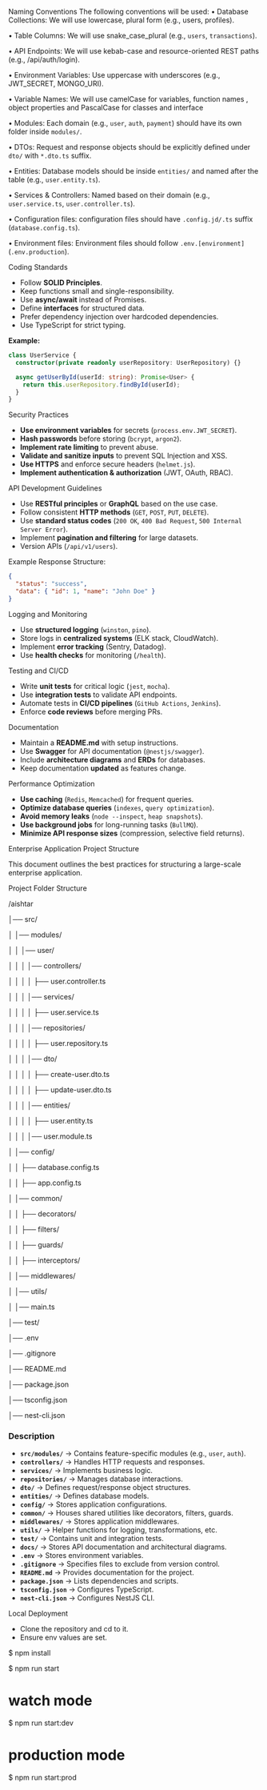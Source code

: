 Naming Conventions
The following conventions will be used:
• Database Collections: We will use lowercase, plural form (e.g., users, profiles).

• Table Columns: We will use snake_case_plural (e.g., `users`, `transactions`).

• API Endpoints: We will use kebab-case and resource-oriented REST paths (e.g., /api/auth/login).

• Environment Variables: Use uppercase with underscores (e.g., JWT_SECRET, MONGO_URI).

• Variable Names: We will use camelCase for variables, function names , object properties and PascalCase for classes and interface

• Modules: Each domain (e.g., `user`, `auth`, `payment`) should have its own folder inside `modules/`.

• DTOs: Request and response objects should be explicitly defined under `dto/` with `*.dto.ts` suffix.

• Entities: Database models should be inside `entities/` and named after the table (e.g., `user.entity.ts`).

• Services & Controllers: Named based on their domain (e.g., `user.service.ts`, `user.controller.ts`).

• Configuration files: configuration files should have `.config.jd/.ts` suffix (`database.config.ts`).

• Environment files: Environment files should follow `.env.[environment]` (`.env.production`).

Coding Standards

- Follow **SOLID Principles**.
- Keep functions small and single-responsibility.
- Use **async/await** instead of Promises.
- Define **interfaces** for structured data.
- Prefer dependency injection over hardcoded dependencies.
- Use TypeScript for strict typing.

**Example:**

```typescript
class UserService {
  constructor(private readonly userRepository: UserRepository) {}

  async getUserById(userId: string): Promise<User> {
    return this.userRepository.findById(userId);
  }
}
```

Security Practices

- **Use environment variables** for secrets (`process.env.JWT_SECRET`).
- **Hash passwords** before storing (`bcrypt`, `argon2`).
- **Implement rate limiting** to prevent abuse.
- **Validate and sanitize inputs** to prevent SQL Injection and XSS.
- **Use HTTPS** and enforce secure headers (`helmet.js`).
- **Implement authentication & authorization** (JWT, OAuth, RBAC).

API Development Guidelines

- Use **RESTful principles** or **GraphQL** based on the use case.
- Follow consistent **HTTP methods** (`GET`, `POST`, `PUT`, `DELETE`).
- Use **standard status codes** (`200 OK`, `400 Bad Request`, `500 Internal Server Error`).
- Implement **pagination and filtering** for large datasets.
- Version APIs (`/api/v1/users`).

Example Response Structure:

```json
{
  "status": "success",
  "data": { "id": 1, "name": "John Doe" }
}
```

Logging and Monitoring

- Use **structured logging** (`winston`, `pino`).
- Store logs in **centralized systems** (ELK stack, CloudWatch).
- Implement **error tracking** (Sentry, Datadog).
- Use **health checks** for monitoring (`/health`).

Testing and CI/CD

- Write **unit tests** for critical logic (`jest`, `mocha`).
- Use **integration tests** to validate API endpoints.
- Automate tests in **CI/CD pipelines** (`GitHub Actions`, `Jenkins`).
- Enforce **code reviews** before merging PRs.

Documentation

- Maintain a **README.md** with setup instructions.
- Use **Swagger** for API documentation (`@nestjs/swagger`).
- Include **architecture diagrams** and **ERDs** for databases.
- Keep documentation **updated** as features change.

Performance Optimization

- **Use caching** (`Redis`, `Memcached`) for frequent queries.
- **Optimize database queries** (`indexes`, `query optimization`).
- **Avoid memory leaks** (`node --inspect`, `heap snapshots`).
- **Use background jobs** for long-running tasks (`BullMQ`).
- **Minimize API response sizes** (compression, selective field returns).

Enterprise Application Project Structure

This document outlines the best practices for structuring a large-scale enterprise application.

Project Folder Structure

/aishtar

│── src/

│ │── modules/

│ │ │── user/

│ │ │ │── controllers/

│ │ │ │ ├── user.controller.ts

│ │ │ │── services/

│ │ │ │ ├── user.service.ts

│ │ │ │── repositories/

│ │ │ │ ├── user.repository.ts

│ │ │ │── dto/

│ │ │ │ ├── create-user.dto.ts

│ │ │ │ ├── update-user.dto.ts

│ │ │ │── entities/

│ │ │ │ ├── user.entity.ts

│ │ │ │── user.module.ts

│ │── config/

│ │ ├── database.config.ts

│ │ ├── app.config.ts

│ │── common/

│ │ ├── decorators/

│ │ ├── filters/

│ │ ├── guards/

│ │ ├── interceptors/

│ │── middlewares/

│ │── utils/

│ │── main.ts

│── test/

│── .env

│── .gitignore

│── README.md

│── package.json

│── tsconfig.json

│── nest-cli.json

### **Description**

- **`src/modules/`** → Contains feature-specific modules (e.g., `user`, `auth`).
- **`controllers/`** → Handles HTTP requests and responses.
- **`services/`** → Implements business logic.
- **`repositories/`** → Manages database interactions.
- **`dto/`** → Defines request/response object structures.
- **`entities/`** → Defines database models.
- **`config/`** → Stores application configurations.
- **`common/`** → Houses shared utilities like decorators, filters, guards.
- **`middlewares/`** → Stores application middlewares.
- **`utils/`** → Helper functions for logging, transformations, etc.
- **`test/`** → Contains unit and integration tests.
- **`docs/`** → Stores API documentation and architectural diagrams.
- **`.env`** → Stores environment variables.
- **`.gitignore`** → Specifies files to exclude from version control.
- **`README.md`** → Provides documentation for the project.
- **`package.json`** → Lists dependencies and scripts.
- **`tsconfig.json`** → Configures TypeScript.
- **`nest-cli.json`** → Configures NestJS CLI.

Local Deployment

- Clone the repository and cd to it.
- Ensure env values are set.

$ npm install

$ npm run start

# watch mode

$ npm run start:dev

# production mode

$ npm run start:prod
